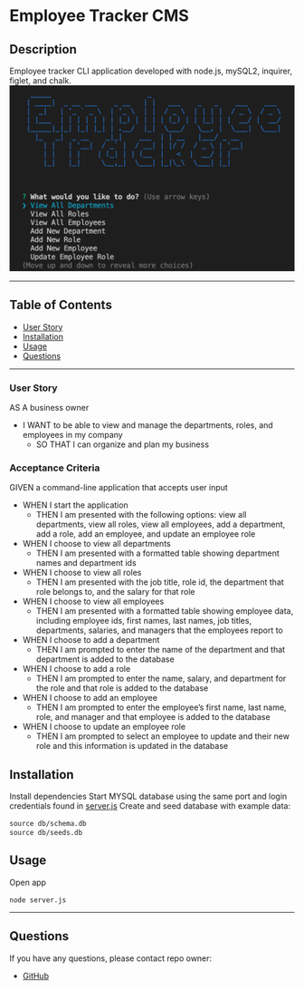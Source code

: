 # Employee Tracker CMS

## Description

Employee tracker CLI application developed with node.js, mySQL2, inquirer, figlet, and chalk.
![mockup](./mockup.png)

---

## Table of Contents

- [User Story](###user_story)
- [Installation](#installation)
- [Usage](#usage)
- [Questions](#questions)

---

### User Story

AS A business owner

- I WANT to be able to view and manage the departments, roles, and employees in my company
  - SO THAT I can organize and plan my business

### Acceptance Criteria

GIVEN a command-line application that accepts user input

- WHEN I start the application
  - THEN I am presented with the following options: view all departments, view all roles, view all employees, add a department, add a role, add an employee, and update an employee role
- WHEN I choose to view all departments
  - THEN I am presented with a formatted table showing department names and department ids
- WHEN I choose to view all roles
  - THEN I am presented with the job title, role id, the department that role belongs to, and the salary for that role
- WHEN I choose to view all employees
  - THEN I am presented with a formatted table showing employee data, including employee ids, first names, last names, job titles, departments, salaries, and managers that the employees report to
- WHEN I choose to add a department
  - THEN I am prompted to enter the name of the department and that department is added to the database
- WHEN I choose to add a role
  - THEN I am prompted to enter the name, salary, and department for the role and that role is added to the database
- WHEN I choose to add an employee
  - THEN I am prompted to enter the employee’s first name, last name, role, and manager and that employee is added to the database
- WHEN I choose to update an employee role
  - THEN I am prompted to select an employee to update and their new role and this information is updated in the database

## Installation

Install dependencies
Start MYSQL database using the same port and login credentials found in [server.js](./server.js)
Create and seed database with example data:

```
source db/schema.db
source db/seeds.db
```

## Usage

Open app

```
node server.js
```

---

## Questions

If you have any questions, please contact repo owner:

- [GitHub](https:/github.com/squeakymatter)
